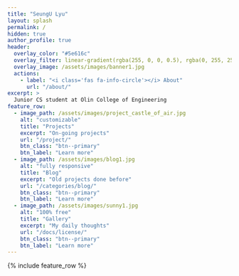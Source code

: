 ```yaml
---
title: "SeungU Lyu"
layout: splash
permalink: /
hidden: true
author_profile: true
header:
  overlay_color: "#5e616c"
  overlay_filter: linear-gradient(rgba(255, 0, 0, 0.5), rgba(0, 255, 255, 0.5))
  overlay_image: /assets/images/banner1.jpg
  actions:
    - label: "<i class='fas fa-info-circle'></i> About"
      url: "/about/"
excerpt: >
  Junior CS student at Olin College of Engineering
feature_row:
  - image_path: /assets/images/project_castle_of_air.jpg
    alt: "customizable"
    title: "Projects"
    excerpt: "On-going projects"
    url: "/project/"
    btn_class: "btn--primary"
    btn_label: "Learn more"
  - image_path: /assets/images/blog1.jpg
    alt: "fully responsive"
    title: "Blog"
    excerpt: "Old projects done before"
    url: "/categories/blog/"
    btn_class: "btn--primary"
    btn_label: "Learn more"
  - image_path: /assets/images/sunny1.jpg
    alt: "100% free"
    title: "Gallery"
    excerpt: "My daily thoughts"
    url: "/docs/license/"
    btn_class: "btn--primary"
    btn_label: "Learn more"  
---
```


{% include feature_row %}